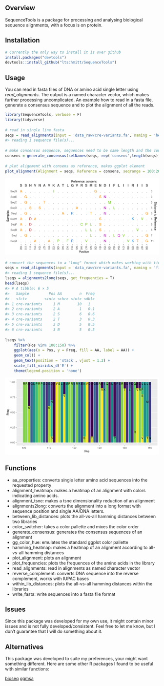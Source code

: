 
## Overview

SequenceTools is a package for processing and analysing biological
sequence alignments, with a focus is on protein.

## Installation

``` r
# Currently the only way to install it is over github
install.packages("devtools")
devtools::install_github("ltschmitt/SequenceTools")
```

## Usage

You can read in fasta files of DNA or amino acid single letter using
*read_alignments*. The output is a named character vector, which makes
further processing uncomplicated. An example how to read in a fasta
file, generate a consensus sequence and to plot the alignment of all the
reads.

``` r
library(SequenceTools, verbose = F)
library(tidyverse)

# read in single line fasta
seqs = read_alignments(input = 'data_raw/cre-variants.fa', naming = 'headers')
#> reading 1 sequence file(s)...

# make consensus sequence, sequences need to be same length and the consensus is made with the sequences of the same name
consens = generate_consensus(setNames(seqs, rep('consens',length(seqs))))

# plot alignment with consens as reference, makes ggplot element
plot_alignment(Alignment = seqs, Reference = consens, seqrange = 100:200) + theme(legend.position = 'none')
```

![](man/figures/README-unnamed-chunk-2-1.png)<!-- -->

``` r
# convert the sequences to a "long" format which makes working with tidyverse tools very easy
seqs = read_alignments(input = 'data_raw/cre-variants.fa', naming = 'filenames')
#> reading 1 sequence file(s)...
lseqs = alignments2long(seqs, get_frequencies = T) 
head(lseqs)
#> # A tibble: 6 × 5
#>   Sample         Pos AA        n  Freq
#>   <fct>        <int> <chr> <int> <dbl>
#> 1 cre-variants     1 M        10   1  
#> 2 cre-variants     2 A         1   0.1
#> 3 cre-variants     2 S         6   0.6
#> 4 cre-variants     2 T         3   0.3
#> 5 cre-variants     3 D         5   0.5
#> 6 cre-variants     3 N         5   0.5

lseqs %>% 
    filter(Pos %in% 100:150) %>% 
    ggplot(aes(x = Pos, y = Freq, fill = AA, label = AA)) + 
    geom_col() + 
    geom_text(position = 'stack', vjust = 1.2) +
    scale_fill_viridis_d('E') +
    theme(legend.position = 'none')
```

![](man/figures/README-unnamed-chunk-2-2.png)<!-- -->

## Functions

-   aa_properties: converts single letter amino acid sequences into the
    requested property
-   alignment_heatmap: makes a heatmap of an alignment with colors
    indicating amino acids.
-   alignment_tsne: makes a tsne dimensionality reduction of an
    alignment
-   alignments2long: converts the alignment into a long format with
    sequence position and single AA/DNA letters.
-   between_lib_distances: plots the all-vs-all hamming distances
    between two libraries
-   color_switcher: takes a color pallette and mixes the color order
-   generate_consensus: generates the consensus sequences of an
    alignment
-   gg_color_hue: emulates the standard ggplot color pallette
-   hamming_heatmap: makes a heatmap of an alignment according to
    all-vs-all hamming distances
-   plot_alignment: plots an alignment
-   plot_frequencies: plots the frequences of the amino acids in the
    library
-   read_alignments: read in alignments as named character vector
-   reverse_complement: converts DNA sequence into the reverse
    complement, works with IUPAC bases
-   within_lib_distances: plots the all-vs-all hamming distances within
    the libraries
-   write_fasta: write sequences into a fasta file format

## Issues

Since this package was developed for my own use, it might contain minor
issues and is not fully developed/consistent. Feel free to let me know,
but I don’t guarantee that I will do something about it.

## Alternatives

This package was developed to suite my preferences, your might want
something different. Here are some other R packages I found to be useful
with similar functions:

[bioseq](https://github.com/fkeck/bioseq)
[ggmsa](https://github.com/YuLab-SMU/ggmsa)

